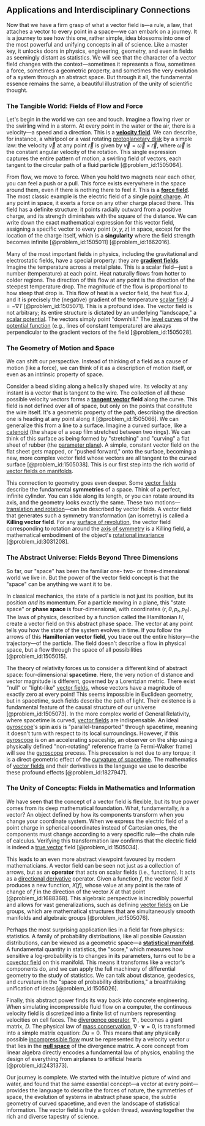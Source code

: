 ## Applications and Interdisciplinary Connections

Now that we have a firm grasp of what a vector field is—a rule, a law, that attaches a vector to every point in a space—we can embark on a journey. It is a journey to see how this one, rather simple, idea blossoms into one of the most powerful and unifying concepts in all of science. Like a master key, it unlocks doors in physics, engineering, geometry, and even in fields as seemingly distant as statistics. We will see that the character of a vector field changes with the context—sometimes it represents a flow, sometimes a force, sometimes a geometric property, and sometimes the very evolution of a system through an abstract space. But through it all, the fundamental essence remains the same, a beautiful illustration of the unity of scientific thought.

### The Tangible World: Fields of Flow and Force

Let's begin in the world we can see and touch. Imagine a flowing river or the swirling wind in a storm. At every point in the water or the air, there is a velocity—a speed and a direction. This is a **[velocity field](@article_id:270967)**. We can describe, for instance, a whirlpool or a vast rotating [protoplanetary disk](@article_id:157566) by a simple law: the velocity $\vec{v}$ at any point $\vec{r}$ is given by $\vec{v} = \vec{\omega} \times \vec{r}$, where $\vec{\omega}$ is the constant angular velocity of the rotation. This single expression captures the entire pattern of motion, a swirling field of vectors, each tangent to the circular path of a fluid particle [@problem_id:1505064].

From flow, we move to force. When you hold two magnets near each other, you can feel a push or a pull. This force exists everywhere in the space around them, even if there is nothing there to feel it. This is a **[force field](@article_id:146831)**. The most classic example is the electric field of a single [point charge](@article_id:273622). At any point in space, it exerts a force on any other charge placed there. This field has a definite structure: it points radially outward from a positive charge, and its strength diminishes with the square of the distance. We can write down the exact mathematical expression for this vector field, assigning a specific vector to every point $(x,y,z)$ in space, except for the location of the charge itself, which is a **singularity** where the field strength becomes infinite [@problem_id:1505011] [@problem_id:1662016].

Many of the most important fields in physics, including the gravitational and electrostatic fields, have a special property: they are **[gradient fields](@article_id:263649)**. Imagine the temperature across a metal plate. This is a scalar field—just a number (temperature) at each point. Heat naturally flows from hotter to colder regions. The direction of this flow at any point is the direction of the steepest temperature drop. The magnitude of the flow is proportional to how steep that drop is. This flow of heat is a vector field, the heat flux $\mathbf{J}$, and it is precisely the (negative) gradient of the temperature [scalar field](@article_id:153816): $\mathbf{J} = -\nabla T$ [@problem_id:1505071]. This is a profound idea. The vector field is not arbitrary; its entire structure is dictated by an underlying "landscape," a [scalar potential](@article_id:275683). The vectors simply point "downhill." The [level curves](@article_id:268010) of the [potential function](@article_id:268168) (e.g., lines of constant temperature) are always perpendicular to the gradient vectors of the field [@problem_id:1505028].

### The Geometry of Motion and Space

We can shift our perspective. Instead of thinking of a field as a cause of motion (like a force), we can think of it as a description of motion itself, or even as an intrinsic property of space.

Consider a bead sliding along a helically shaped wire. Its velocity at any instant is a vector that is tangent to the wire. The collection of all these possible velocity vectors forms a **[tangent vector](@article_id:264342) field** along the curve. This field is not defined over all of space, but only on the points that constitute the wire itself. It's a geometric property of the path, describing the direction one is heading at any point along it [@problem_id:1505066]. We can generalize this from a line to a surface. Imagine a curved surface, like a [catenoid](@article_id:271133) (the shape of a soap film stretched between two rings). We can think of this surface as being formed by "stretching" and "curving" a flat sheet of rubber (the [parameter plane](@article_id:194795)). A simple, constant vector field on the flat sheet gets mapped, or "pushed forward," onto the surface, becoming a new, more complex vector field whose vectors are all tangent to the curved surface [@problem_id:1505038]. This is our first step into the rich world of [vector fields on manifolds](@article_id:193641).

This connection to geometry goes even deeper. Some [vector fields](@article_id:160890) describe the fundamental **symmetries** of a space. Think of a perfect, infinite cylinder. You can slide along its length, or you can rotate around its axis, and the geometry looks exactly the same. These two motions—[translation and rotation](@article_id:169054)—can be described by vector fields. A vector field that generates such a symmetry transformation (an isometry) is called a **Killing vector field**. For any [surface of revolution](@article_id:260884), the vector field corresponding to rotation around the [axis of symmetry](@article_id:176805) is a Killing field, a mathematical embodiment of the object's [rotational invariance](@article_id:137150) [@problem_id:3031208].

### The Abstract Universe: Fields Beyond Three Dimensions

So far, our "space" has been the familiar one- two- or three-dimensional world we live in. But the power of the vector field concept is that the "space" can be anything we want it to be.

In classical mechanics, the state of a particle is not just its position, but its position *and* its momentum. For a particle moving in a plane, this "state space" or **phase space** is four-dimensional, with coordinates $(r, \theta, p_r, p_\theta)$. The laws of physics, described by a function called the Hamiltonian $H$, create a vector field on this abstract phase space. The vector at any point tells you how the state of the system evolves in time. If you follow the arrows of this **Hamiltonian vector field**, you trace out the entire history—the trajectory—of the particle. The field doesn't describe a flow in physical space, but a flow through the space of all possibilities [@problem_id:1505015].

The theory of relativity forces us to consider a different kind of abstract space: four-dimensional **spacetime**. Here, the very notion of distance and vector magnitude is different, governed by a Lorentzian metric. There exist "null" or "light-like" [vector fields](@article_id:160890), whose vectors have a magnitude of exactly zero at every point! This seems impossible in Euclidean geometry, but in spacetime, such fields describe the path of light. Their existence is a fundamental feature of the causal structure of our universe [@problem_id:1505073]. In the more complex world of General Relativity, where spacetime is curved, [vector fields](@article_id:160890) are indispensable. An ideal [gyroscope](@article_id:172456)'s spin axis is "parallel-transported" through spacetime, meaning it doesn't turn with respect to its local surroundings. However, if this [gyroscope](@article_id:172456) is on an accelerating spaceship, an observer on the ship using a physically defined "non-rotating" reference frame (a Fermi-Walker frame) will see the [gyroscope](@article_id:172456) precess. This precession is not due to any torque; it is a direct geometric effect of the [curvature of spacetime](@article_id:188986). The mathematics of [vector fields](@article_id:160890) and their derivatives is the language we use to describe these profound effects [@problem_id:1827947].

### The Unity of Concepts: Fields in Mathematics and Information

We have seen that the concept of a vector field is flexible, but its true power comes from its deep mathematical foundation. What, fundamentally, *is* a vector? An object defined by how its components transform when you change your coordinate system. When we express the electric field of a point charge in spherical coordinates instead of Cartesian ones, the components must change according to a very specific rule—the chain rule of calculus. Verifying this transformation law confirms that the electric field is indeed a [true vector](@article_id:190237) field [@problem_id:1505034].

This leads to an even more abstract viewpoint favoured by modern mathematicians. A vector field can be seen not just as a collection of arrows, but as an **operator** that acts on scalar fields (i.e., functions). It acts as a [directional derivative](@article_id:142936) operator. Given a function $f$, the vector field $X$ produces a new function, $X[f]$, whose value at any point is the rate of change of $f$ in the direction of the vector $X$ at that point [@problem_id:1688368]. This algebraic perspective is incredibly powerful and allows for vast generalizations, such as defining [vector fields](@article_id:160890) on Lie groups, which are mathematical structures that are simultaneously smooth manifolds and algebraic groups [@problem_id:1505076].

Perhaps the most surprising application lies in a field far from physics: statistics. A family of probability distributions, like all possible Gaussian distributions, can be viewed as a geometric space—a **[statistical manifold](@article_id:265572)**. A fundamental quantity in statistics, the "score," which measures how sensitive a log-probability is to changes in its parameters, turns out to be a [covector field](@article_id:186361) on this manifold. This means it transforms like a vector's components do, and we can apply the full machinery of differential geometry to the study of statistics. We can talk about distance, geodesics, and curvature in the "space of probability distributions," a breathtaking unification of ideas [@problem_id:1505026].

Finally, this abstract power finds its way back into concrete engineering. When simulating incompressible fluid flow on a computer, the continuous velocity field is discretized into a finite list of numbers representing velocities on cell faces. The [divergence operator](@article_id:265481), $\nabla \cdot$, becomes a giant matrix, $D$. The physical law of [mass conservation](@article_id:203521), $\nabla \cdot \mathbf{v} = 0$, is transformed into a simple matrix equation: $Du = 0$. This means that any physically possible [incompressible flow](@article_id:139807) must be represented by a velocity vector $u$ that lies in the **[null space](@article_id:150982)** of the divergence matrix. A core concept from linear algebra directly encodes a fundamental law of physics, enabling the design of everything from airplanes to artificial hearts [@problem_id:2431373].

Our journey is complete. We started with the intuitive picture of wind and water, and found that the same essential concept—a vector at every point—provides the language to describe the forces of nature, the symmetries of space, the evolution of systems in abstract phase space, the subtle geometry of curved spacetime, and even the landscape of statistical information. The vector field is truly a golden thread, weaving together the rich and diverse tapestry of science.